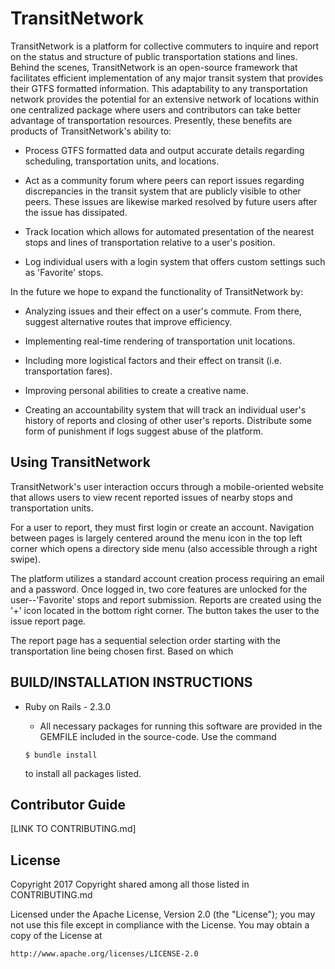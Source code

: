 # TransitNetwork

TransitNetwork is a platform for collective commuters to inquire and report on the status and structure of public transportation stations and lines. Behind the scenes, TransitNetwork is an open-source framework that facilitates efficient implementation of any major transit system that provides their GTFS formatted information. This adaptability to any transportation network provides the potential for an extensive network of locations within one centralized package where users and contributors can take better advantage of transportation resources. Presently, these benefits are products of TransitNetwork's ability to:
  
  * Process GTFS formatted data and output accurate details regarding scheduling, transportation units, and locations.

  * Act as a community forum where peers can report issues regarding discrepancies in the transit system that are publicly visible to other peers. These issues are likewise marked resolved by future users after the issue has dissipated. 

  * Track location which allows for automated presentation of the nearest stops and lines of transportation relative to a user's position.

  * Log individual users with a login system that offers custom settings such as 'Favorite' stops.



In the future we hope to expand the functionality of TransitNetwork by:

  * Analyzing issues and their effect on a user's commute. From there, suggest alternative routes that improve efficiency.

  * Implementing real-time rendering of transportation unit locations.

  * Including more logistical factors and their effect on transit (i.e. transportation fares).

  * Improving personal abilities to create a creative name.

  * Creating an accountability system that will track an individual user's history of reports and closing of other user's reports. Distribute some form of punishment if logs suggest abuse of the platform.



## Using TransitNetwork
 
 TransitNetwork's user interaction occurs through a mobile-oriented website that allows users to view recent reported issues of nearby stops and transportation units. 

 [//]: # (Homescreen w/o account photo TBD)

 For a user to report, they must first login or create an account. Navigation between pages is largely centered around the menu icon in the top left corner which opens a directory side menu (also accessible through a right swipe).

 [//]: # (Insert Side Menu pic)

 The platform utilizes a standard account creation process requiring an email and a password. Once logged in, two core features are unlocked for the user--'Favorite' stops and report submission.
 Reports are created using the '+' icon located in the bottom right corner. The button takes the user to the issue report page.

 [//]: # (Insert issue report page pic)

 The report page has a sequential selection order starting with the transportation line being chosen first. Based on which 


  
## BUILD/INSTALLATION INSTRUCTIONS
  * Ruby on Rails - 2.3.0
    * All necessary packages for running this software are provided in the GEMFILE included in the source-code. Use the command

    ```
    $ bundle install
    ``` 
    to install all packages listed.

## Contributor Guide
[LINK TO CONTRIBUTING.md]

## License 

Copyright 2017 Copyright shared among all those listed in CONTRIBUTING.md

Licensed under the Apache License, Version 2.0 (the "License");
you may not use this file except in compliance with the License.
You may obtain a copy of the License at

    http://www.apache.org/licenses/LICENSE-2.0
